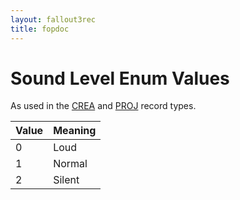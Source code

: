 ```yaml
---
layout: fallout3rec
title: fopdoc
---
```

Sound Level Enum Values
=======================

As used in the [CREA](../CREA.md) and [PROJ](../PROJ.md) record types.

Value | Meaning
------|--------
0 | Loud
1 | Normal
2 | Silent
